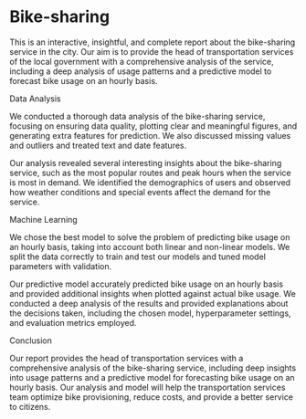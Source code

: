 # Bike-sharing

This is an interactive, insightful, and complete report about the bike-sharing service in the city. Our aim is to provide the head of transportation services of the local government with a comprehensive analysis of the service, including a deep analysis of usage patterns and a predictive model to forecast bike usage on an hourly basis.

Data Analysis

We conducted a thorough data analysis of the bike-sharing service, focusing on ensuring data quality, plotting clear and meaningful figures, and generating extra features for prediction. We also discussed missing values and outliers and treated text and date features.

Our analysis revealed several interesting insights about the bike-sharing service, such as the most popular routes and peak hours when the service is most in demand. We identified the demographics of users and observed how weather conditions and special events affect the demand for the service.

Machine Learning

We chose the best model to solve the problem of predicting bike usage on an hourly basis, taking into account both linear and non-linear models. We split the data correctly to train and test our models and tuned model parameters with validation.

Our predictive model accurately predicted bike usage on an hourly basis and provided additional insights when plotted against actual bike usage. We conducted a deep analysis of the results and provided explanations about the decisions taken, including the chosen model, hyperparameter settings, and evaluation metrics employed.

Conclusion

Our report provides the head of transportation services with a comprehensive analysis of the bike-sharing service, including deep insights into usage patterns and a predictive model for forecasting bike usage on an hourly basis. Our analysis and model will help the transportation services team optimize bike provisioning, reduce costs, and provide a better service to citizens.
